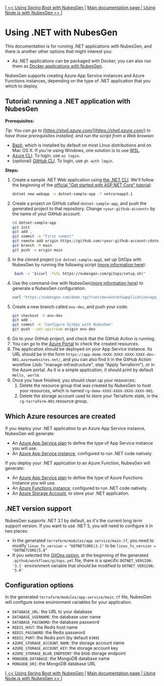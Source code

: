 [[ << Using Spring Boot with NubesGen ](spring-boot.md) | [ Main documentation page ](../README.md) |[ Using Node.js with NubesGen >> ](nodejs.md)]

# Using .NET with NubesGen

This documentation is for running .NET applications with NubesGen, and there is another other options that might interest you:

- As .NET applications can be packaged with Docker, you can also run them as [Docker applications with NubesGen](docker.md).

NubesGen supports creating Azure App Service instances and Azure Functions instances, depending on the type of .NET application that you which to deploy.

## Tutorial: running a .NET application with NubesGen

__Prerequisites:__

_Tip: You can go to [https://shell.azure.com/](https://shell.azure.com/) to have those prerequisites installed, and run the script from a Web browser._
- [Bash](https://fr.wikipedia.org/wiki/Bourne-Again_shell), which is installed by default on most Linux distributions and on Mac OS X. If you're using Windows, one solution is to use [WSL](https://aka.ms/nubesgen-install-wsl).
- [Azure CLI](https://aka.ms/nubesgen-install-az-cli). To login, use `az login`.
- (optional) [GitHub CLI](https://cli.github.com/). To login, use `gh auth login`.

__Steps:__
1. Create a sample .NET Web application using [the .NET CLI](https://docs.microsoft.com/en-us/dotnet/core/tools/).
   We'll follow the beginning of the [official "Get started with ASP.NET Core" tutorial](https://docs.microsoft.com/en-us/aspnet/core/getting-started/):
   ```bash
   dotnet new webapp -o dotnet-sample-app -f netcoreapp3.1
   ```
2. Create a project on GitHub called `dotnet-sample-app`, and push the generated project to that repository. Change `<your-github-account>` by the name of your GitHub account:
   ```bash
   cd dotnet-sample-app
   git init
   git add .
   git commit -m "first commit"
   git remote add origin https://github.com/<your-github-account>/dotnet-sample-app.git
   git branch -M main
   git push -u origin main
   ```
3. In the cloned project (`cd dotnet-sample-app`), set up GitOps with NubesGen by running the following script ([more information here](../gitops-quick-start.md)):
   ```bash
    bash -c "$(curl -fsSL https://nubesgen.com/gitops/setup.sh)"
    ```
4. Use the command-line with NubesGen([more information here](../command-line.md)) to generate a NubesGen configuration:
   ```bash
   curl "https://nubesgen.com/demo.tgz?runtime=dotnet&application=app_service.standard&gitops=true" | tar -xzvf -
   ```
5. Create a new branch called `env-dev`, and push your code:
   ```bash
   git checkout -b env-dev
   git add .
   git commit -m 'Configure GitOps with NubesGen'
   git push --set-upstream origin env-dev
   ```
6. Go to your GitHub project, and check that the GitHub Action is running.
7. You can go to the [Azure Portal](https://portal.azure.com) to check the created resources.
8. The application should be deployed on your App Service instance. Its URL should be in the form `https://app-demo-XXXX-XXXX-XXXX-XXXX-dev-001.azurewebsites.net/`, and you can also find it in the GitHub Action workflow (Job: "manage-infrastructure", step "Apply Terraform"), or in the Azure portal.
As it is a simple application, it should print by default `Hello, world`.
9. Once you have finished, you should clean up your resources:
   1. Delete the resource group that was created by NubesGen to host your resources, which is named `rg-demo-XXXX-XXXX-XXXX-XXXX-001`.
   2. Delete the storage account used to store your Terraform state, in the `rg-terraform-001` resource group.

## Which Azure resources are created

If you deploy your .NET application to an Azure App Service instance, NubesGen will generate:

- An [Azure App Service plan](https://aka.ms/nubesgen-app-service-plans) to define the type of App Service instance you will use.
- An [Azure App Service instance](https://azure.microsoft.com/services/app-service/), configured to run .NET code natively.

If you deploy your .NET application to an Azure Function, NubesGen will generate:

- An [Azure App Service plan](https://aka.ms/nubesgen-app-service-plans) to define the type of Azure Functions instance you will use.
- An [Azure Functions instance](https://azure.microsoft.com/services/functions/), configured to run .NET code natively.
- An [Azure Storage Account](https://azure.microsoft.com/services/storage/), to store your .NET application.

## .NET version support

NubesGen supports .NET 3.1 by default, as it's the current long term support version. If you want to use .NET 5, you will 
need to configure it in two places:

- In the generated `terraform/modules/app-service/main.tf`, you need to modify `linux_fx_version = "DOTNETCORE|3.1"` to be
  `linux_fx_version = "DOTNETCORE|5.0"`
- If you selected the [GitOps option](../gitops-overview.md), at the beginning of the generated `.github/workflows/gitops.yml` file,
  there is a specific `DOTNET_VERSION: '3.1'` environment variable that should be modified to `DOTNET_VERSION: '5.0'`

## Configuration options

In the generated `terraform/modules/app-service/main.tf` file, NubesGen will configure some environment variables
for your application.

- `DATABASE_URL`: the URL to your database
- `DATABASE_USERNAME`: the database user name
- `DATABASE_PASSWORD`: the database password
- `REDIS_HOST`: the Redis host name
- `REDIS_PASSWORD`: the Redis password
- `REDIS_PORT`: the Redis port (by default `6380`)
- `AZURE_STORAGE_ACCOUNT_NAME`: the storage account name
- `AZURE_STORAGE_ACCOUNT_KEY`: the storage account key
- `AZURE_STORAGE_BLOB_ENDPOINT`: the blob storage endpoint
- `MONGODB_DATABASE`: the MongoDB database name
- `MONGODB_URI`: the MongoDB database URL
  
[[ << Using Spring Boot with NubesGen ](spring-boot.md) | [ Main documentation page ](../README.md) |[ Using Node.js with NubesGen >> ](nodejs.md)]
